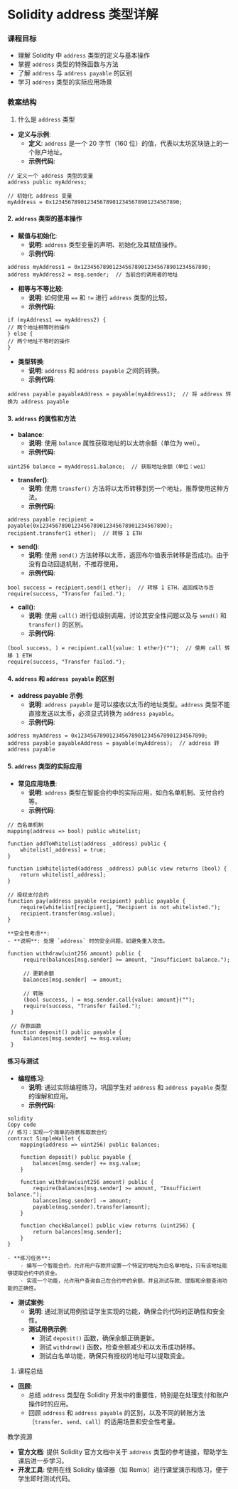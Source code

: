 # Solidity address 类型详解

### 课程目标

- 理解 Solidity 中 `address` 类型的定义与基本操作
- 掌握 `address` 类型的特殊函数与方法
- 了解 `address` 与 `address payable` 的区别
- 学习 `address` 类型的实际应用场景

### 教案结构

1. 什么是 `address` 类型

- **定义与示例**:
  - **定义**: `address` 是一个 20 字节（160 位）的值，代表以太坊区块链上的一个账户地址。
  - **示例代码**:

```
// 定义一个 address 类型的变量
address public myAddress;

// 初始化 address 变量
myAddress = 0x1234567890123456789012345678901234567890;

```

#### 2. `address` 类型的基本操作

- **赋值与初始化**:
	- **说明**: `address` 类型变量的声明、初始化及其赋值操作。
	- **示例代码**:

```
address myAddress1 = 0x1234567890123456789012345678901234567890;
address myAddress2 = msg.sender;  // 当前合约调用者的地址
```

- **相等与不等比较**:
  - **说明**: 如何使用 `==` 和 `!=` 进行 `address` 类型的比较。
  - **示例代码**:

```
if (myAddress1 == myAddress2) {
// 两个地址相等时的操作
} else {
// 两个地址不等时的操作
}
```

- **类型转换**:
	- **说明**: `address` 和 `address payable` 之间的转换。
	- **示例代码**:

```
address payable payableAddress = payable(myAddress1);  // 将 address 转换为 address payable
```

#### 3. `address` 的属性和方法

- **balance**:
  - **说明**: 使用 `balance` 属性获取地址的以太坊余额（单位为 wei）。
  - **示例代码**:

```
uint256 balance = myAddress1.balance;  // 获取地址余额（单位：wei）

```

- **transfer()**:
	- **说明**: 使用 `transfer()` 方法将以太币转移到另一个地址，推荐使用这种方法。
	- **示例代码**:

```
address payable recipient = payable(0x1234567890123456789012345678901234567890);
recipient.transfer(1 ether);  // 转移 1 ETH
```

- **send()**:
  - **说明**: 使用 `send()` 方法转移以太币，返回布尔值表示转移是否成功。由于没有自动回退机制，不推荐使用。
  - **示例代码**:

```
bool success = recipient.send(1 ether);  // 转移 1 ETH，返回成功与否
require(success, "Transfer failed.");
```

- **call()**:
	- **说明**: 使用 `call()` 进行低级别调用，讨论其安全性问题以及与 `send()` 和 `transfer()` 的区别。
	- **示例代码**:

```
(bool success, ) = recipient.call{value: 1 ether}("");  // 使用 call 转移 1 ETH
require(success, "Transfer failed.");
```

#### 4. `address` 和 `address payable` 的区别

- **address payable 示例**:
  - **说明**: `address payable` 是可以接收以太币的地址类型。`address` 类型不能直接发送以太币，必须显式转换为 `address payable`。
  - **示例代码**:

```
address myAddress = 0x1234567890123456789012345678901234567890;
address payable payableAddress = payable(myAddress);  // address 转 address payable

```

#### 5. `address` 类型的实际应用

- **常见应用场景**:
	- **说明**: `address` 类型在智能合约中的实际应用，如白名单机制、支付合约等。
	- **示例代码**:

```
// 白名单机制
mapping(address => bool) public whitelist;

function addToWhitelist(address _address) public {
    whitelist[_address] = true;
}

function isWhitelisted(address _address) public view returns (bool) {
    return whitelist[_address];
}

// 授权支付合约
function pay(address payable recipient) public payable {
    require(whitelist[recipient], "Recipient is not whitelisted.");
    recipient.transfer(msg.value);
}
```


```
**安全性考虑**:
- **说明**: 处理 `address` 时的安全问题，如避免重入攻击。
```

```solidity
function withdraw(uint256 amount) public {
     require(balances[msg.sender] >= amount, "Insufficient balance.");

     // 更新余额
     balances[msg.sender] -= amount;

     // 转账
     (bool success, ) = msg.sender.call{value: amount}("");
     require(success, "Transfer failed.");
 }

 // 存款函数
 function deposit() public payable {
     balances[msg.sender] += msg.value;
 }
```

#### 练习与测试

- **编程练习**:
	- **说明**: 通过实际编程练习，巩固学生对 `address` 和 `address payable` 类型的理解和应用。
	- **示例代码**:
  
```
solidity
Copy code
// 练习：实现一个简单的存款和取款合约
contract SimpleWallet {
    mapping(address => uint256) public balances;

    function deposit() public payable {
        balances[msg.sender] += msg.value;
    }

    function withdraw(uint256 amount) public {
        require(balances[msg.sender] >= amount, "Insufficient balance.");
        balances[msg.sender] -= amount;
        payable(msg.sender).transfer(amount);
    }

    function checkBalance() public view returns (uint256) {
        return balances[msg.sender];
    }
}
```

```
- **练习任务**:
	- 编写一个智能合约，允许用户存款并设置一个特定的地址为白名单地址，只有该地址能够提取合约中的资金。
	- 实现一个功能，允许用户查询自己在合约中的余额，并且测试存款、提取和余额查询功能的正确性。
```

- **测试案例**:
  - **说明**: 通过测试用例验证学生实现的功能，确保合约代码的正确性和安全性。
  - **测试用例示例**:
    - 测试 `deposit()` 函数，确保余额正确更新。
    - 测试 `withdraw()` 函数，检查余额减少和以太币成功转移。
    - 测试白名单功能，确保只有授权的地址可以提取资金。

1. 课程总结

- **回顾**:
  - 总结 `address` 类型在 Solidity 开发中的重要性，特别是在处理支付和账户操作时的应用。
  - 回顾 `address` 和 `address payable` 的区别，以及不同的转账方法（`transfer`、`send`、`call`）的适用场景和安全性考量。

教学资源

- **官方文档**: 提供 Solidity 官方文档中关于 `address` 类型的参考链接，帮助学生课后进一步学习。
- **开发工具**: 使用在线 Solidity 编译器（如 Remix）进行课堂演示和练习，便于学生即时测试代码。
